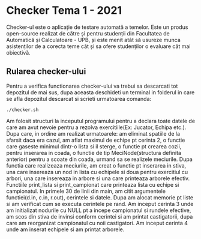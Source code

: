 # Checker Tema 1 - 2021
Checker-ul este o aplicație de testare automată a temelor. Este un produs open-source realizat de către și pentru studenții din Facultatea de Automatică și Calculatoare - UPB, și este menit atât să usureze munca asistenților de a corecta teme cât și sa ofere studenților o evaluare cât mai obiectivă.

## Rularea checker-ului
Pentru a verifica functionarea checker-ului va trebui sa descarcati tot depozitul de mai sus, dupa aceasta deschideti un terminal in folderul in care se afla depozitul descarcat si scrieti urmatoarea comanda:
```shell
./checker.sh
````
Am folosit structuri la inceputul programului pentru a declara toate datele de care am avut nevoie pentru a rezolva exercitiile(Ex: Jucator, Echipa etc.). Dupa care, in ordine am realizat urmatoarele: am eliminat spatiile de la sfarsit daca era cazul, am aflat maximul de echipe pt cerinta 2, o functie care gaseste minimul dintr-o lista si il sterge, o functie pt crearea cozii, pentru inserarea in coada, o functie de tip MeciNode(structura definita anterior) pentru a scoate din coada, urmand sa se realizele meciurile. Dupa functia care realizeaza meciurile, am creat o functie pt inserarea in stiva, una care insereaza un nod in lista cu echipele si doua pentru exercitiul cu arbori, una care insereaza in arbore si una care printeaza arborele efectiv. Functiile print_lista si print_campionat care printeaza lista cu echipe si campionatul. In primele 30 de linii din main, am citit argumentele functiei(d.in, c.in, r.out), cerintele si datele. Dupa am alocat memorie pt liste si am verificat cum se executa cerintele pe rand. Am inceput cerinta 3 unde am initializat nodurile cu NULL pt a incepe campionatul si rundele efective, am scos din stiva de invinsi conform cerintei si am printat castigatorii, dupa care am reorganizat campionatul cu noii castigatori. Am inceput cerinta 4 unde am inserat echipele si am printat arborele.